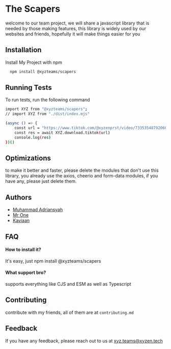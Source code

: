 
# The Scapers

welcome to our team project, we will share a javascript library that is needed by those making features, this library is widely used by our websites and friends, hopefully it will make things easier for you

## Installation

Install My Project with npm

```bash
  npm install @xyzteams/scapers
```
    
## Running Tests

To run tests, run the following command

```bash
import XYZ from "@xyzteams/scapers";
// import XYZ from "./dist/index.mjs"

(async () => {
    const url = "https://www.tiktok.com/@xyzenprst/video/7335354879206001927"
    const res = await XYZ.download.tiktok(url)
    console.log(res)
})()
```


## Optimizations

to make it better and faster, please delete the modules that don't use this library, you already use the axios, cheerio and form-data modules, if you have any, please just delete them.


## Authors

- [Muhammad Adriansyah](https://www.github.com/xyzencode)
- [Mr One](https://www.github.com/onepunya)
- [Kaviaan](https://github.com/kaviaann)

## FAQ

#### How to install it?

It's easy, just npm install @xyzteams/scapers


#### What support bro?

supports everything like CJS and ESM as well as Typescript


## Contributing

contribute with my friends, all of them are at `contributing.md`


## Feedback

If you have any feedback, please reach out to us at xyz.teams@xyzen.tech
